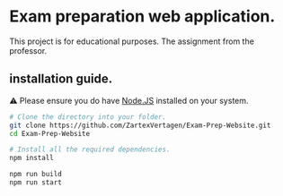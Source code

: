 # Exam preparation web application.
This project is for educational purposes.
The assignment from the professor.

## installation guide.
⚠️ Please ensure you do have [Node.JS](https://nodejs.org/en/download "Node.JS") installed on your system.

```bash
# Clone the directory into your folder.
git clone https://github.com/ZartexVertagen/Exam-Prep-Website.git
cd Exam-Prep-Website

# Install all the required dependencies.
npm install

npm run build
npm run start
```
